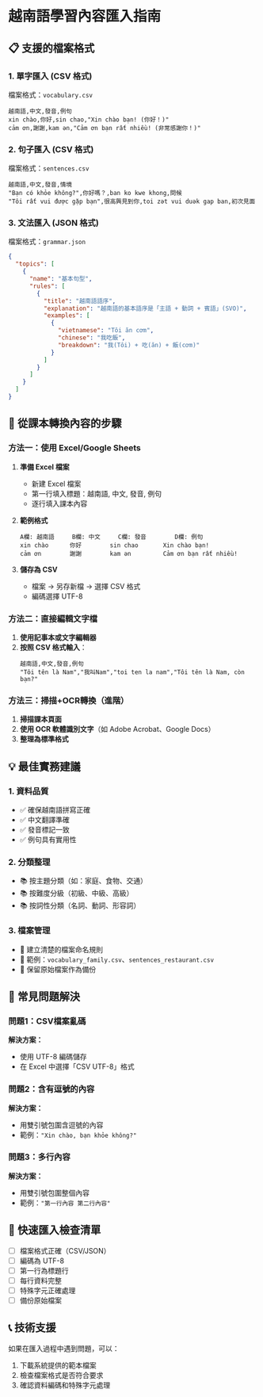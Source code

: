 # 越南語學習內容匯入指南

## 📋 支援的檔案格式

### 1. 單字匯入 (CSV 格式)
檔案格式：`vocabulary.csv`

```csv
越南語,中文,發音,例句
xin chào,你好,sin chao,"Xin chào bạn! (你好！)"
cảm ơn,謝謝,kam ən,"Cảm ơn bạn rất nhiều! (非常感謝你！)"
```

### 2. 句子匯入 (CSV 格式)  
檔案格式：`sentences.csv`

```csv
越南語,中文,發音,情境
"Bạn có khỏe không?",你好嗎？,ban ko kwe khong,問候
"Tôi rất vui được gặp bạn",很高興見到你,toi zət vui duək gap ban,初次見面
```

### 3. 文法匯入 (JSON 格式)
檔案格式：`grammar.json`

```json
{
  "topics": [
    {
      "name": "基本句型",
      "rules": [
        {
          "title": "越南語語序",
          "explanation": "越南語的基本語序是「主語 + 動詞 + 賓語」(SVO)",
          "examples": [
            {
              "vietnamese": "Tôi ăn cơm",
              "chinese": "我吃飯", 
              "breakdown": "我(Tôi) + 吃(ăn) + 飯(cơm)"
            }
          ]
        }
      ]
    }
  ]
}
```

## 📖 從課本轉換內容的步驟

### 方法一：使用 Excel/Google Sheets

1. **準備 Excel 檔案**
   - 新建 Excel 檔案
   - 第一行填入標題：越南語, 中文, 發音, 例句
   - 逐行填入課本內容

2. **範例格式**
   ```
   A欄: 越南語     B欄: 中文     C欄: 發音        D欄: 例句
   xin chào      你好        sin chao       Xin chào bạn!
   cảm ơn        謝謝        kam ən         Cảm ơn bạn rất nhiều!
   ```

3. **儲存為 CSV**
   - 檔案 → 另存新檔 → 選擇 CSV 格式
   - 編碼選擇 UTF-8

### 方法二：直接編輯文字檔

1. **使用記事本或文字編輯器**
2. **按照 CSV 格式輸入**：
   ```
   越南語,中文,發音,例句
   "Tôi tên là Nam","我叫Nam","toi ten la nam","Tôi tên là Nam, còn bạn?"
   ```

### 方法三：掃描+OCR轉換（進階）

1. **掃描課本頁面**
2. **使用 OCR 軟體識別文字**（如 Adobe Acrobat、Google Docs）
3. **整理為標準格式**

## 💡 最佳實務建議

### 1. 資料品質
- ✅ 確保越南語拼寫正確
- ✅ 中文翻譯準確
- ✅ 發音標記一致
- ✅ 例句具有實用性

### 2. 分類整理
- 📚 按主題分類（如：家庭、食物、交通）
- 📚 按難度分級（初級、中級、高級）
- 📚 按詞性分類（名詞、動詞、形容詞）

### 3. 檔案管理
- 📁 建立清楚的檔案命名規則
- 📁 範例：`vocabulary_family.csv`、`sentences_restaurant.csv`
- 📁 保留原始檔案作為備份

## 🔧 常見問題解決

### 問題1：CSV檔案亂碼
**解決方案：**
- 使用 UTF-8 編碼儲存
- 在 Excel 中選擇「CSV UTF-8」格式

### 問題2：含有逗號的內容
**解決方案：**
- 用雙引號包圍含逗號的內容
- 範例：`"Xin chào, bạn khỏe không?"`

### 問題3：多行內容
**解決方案：**
- 用雙引號包圍整個內容
- 範例：`"第一行內容
第二行內容"`

## 📝 快速匯入檢查清單

- [ ] 檔案格式正確（CSV/JSON）
- [ ] 編碼為 UTF-8
- [ ] 第一行為標題行
- [ ] 每行資料完整
- [ ] 特殊字元正確處理
- [ ] 備份原始檔案

## 📞 技術支援

如果在匯入過程中遇到問題，可以：
1. 下載系統提供的範本檔案
2. 檢查檔案格式是否符合要求
3. 確認資料編碼和特殊字元處理